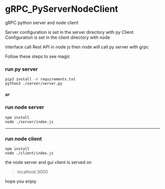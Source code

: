 # gRPC_PyServerNodeClient
gRPC python server and node client 

Server configuration is set in the server directory with py 
Client Configuration is set in the client directory with node 

interface call Rest API in node js then node will call py server with grpc

Follow these steps to see magic

### run py server 
```
pip3 install -r requirements.txt
python3 ./server/server.py
```
##### or 

### run node server 
```
npm install 
node ./server/index.js
```
*** 
### run node client 
```
npm install 
node ./client/index.js
```
the node server and gui client is served on 
> localhost:3000



hope you enjoy 

